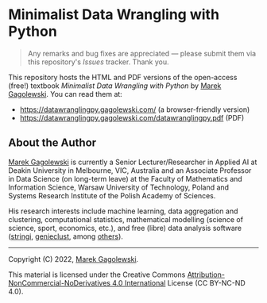 # Minimalist Data Wrangling with Python

> Any remarks and bug fixes are appreciated — please submit them via
> this repository's *Issues* tracker. Thank you.

This repository hosts the HTML and PDF versions of the open-access (free!)
textbook *Minimalist Data Wrangling with Python* by [Marek Gagolewski][1].
You can read them at:

* https://datawranglingpy.gagolewski.com/ (a browser-friendly version)
* https://datawranglingpy.gagolewski.com/datawranglingpy.pdf (PDF)


## About the Author

[Marek Gagolewski][1]
is currently a Senior Lecturer/Researcher in Applied AI at Deakin University
in Melbourne, VIC, Australia and an Associate Professor in Data Science
(on long-term leave) at the Faculty of Mathematics and Information Science,
Warsaw University of Technology, Poland and Systems Research Institute
of the Polish Academy of Sciences.

His research interests include machine learning, data aggregation
and clustering, computational statistics, mathematical modelling
(science of science, sport, economics, etc.), and free (libre) data
analysis software ([stringi](https://stringi.gagolewski.com),
[genieclust](https://genieclust.gagolewski.com),
among [others](https://github.com/gagolews)).


--------------------------------------------------------------------------------

Copyright (C) 2022, [Marek Gagolewski][1].

This material is licensed under the Creative Commons
[Attribution-NonCommercial-NoDerivatives 4.0 International][2] License
(CC BY-NC-ND 4.0).

[1]: https://www.gagolewski.com
[2]: https://creativecommons.org/licenses/by-nc-nd/4.0/
